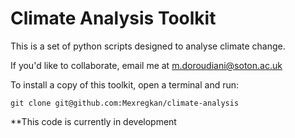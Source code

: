 # Climate Analysis Toolkit

This is a set of python scripts designed to analyse climate change.


If you'd like to collaborate, email me at m.doroudiani@soton.ac.uk

To install a copy of this toolkit, open a terminal and run:
```
git clone git@github.com:Mexregkan/climate-analysis
```

**This code is currently in development

